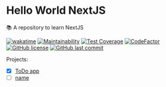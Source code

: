 # Hello World NextJS

:books: A repository to learn NextJS

[![wakatime](https://wakatime.com/badge/github/GuilhermeStracini/hello-world-nextjs.svg)](https://wakatime.com/badge/github/GuilhermeStracini/hello-world-nextjs)
[![Maintainability](https://api.codeclimate.com/v1/badges/949e3a90ac59eeba8fb1/maintainability)](https://codeclimate.com/github/GuilhermeStracini/hello-world-nextjs/maintainability)
[![Test Coverage](https://api.codeclimate.com/v1/badges/949e3a90ac59eeba8fb1/test_coverage)](https://codeclimate.com/github/GuilhermeStracini/hello-world-nextjs/test_coverage)
[![CodeFactor](https://www.codefactor.io/repository/github/GuilhermeStracini/hello-world-nextjs/badge)](https://www.codefactor.io/repository/github/GuilhermeStracini/hello-world-nextjs)
[![GitHub license](https://img.shields.io/github/license/GuilhermeStracini/hello-world-nextjs)](https://github.com/GuilhermeStracini/hello-world-nextjs)
[![GitHub last commit](https://img.shields.io/github/last-commit/GuilhermeStracini/hello-world-nextjs)](https://github.com/GuilhermeStracini/hello-world-nextjs)

Projects:

- [X] [ToDo app](/todo-list)
- [ ] [name](/name)
